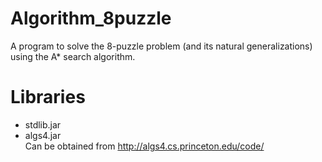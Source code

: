 # Algorithm_8puzzle
 A program to solve the 8-puzzle problem (and its natural generalizations) using the A* search algorithm.
 
# Libraries
* stdlib.jar
* algs4.jar<br>
Can be obtained from http://algs4.cs.princeton.edu/code/
